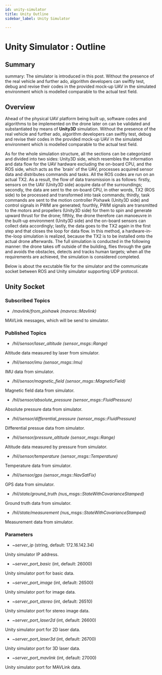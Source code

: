 ```yaml
---
id: unity-simulator
title: Unity Outline
sidebar_label: Unity Simulator

---
```

# Unity Simulator : Outline

## Summary
summary: The simulator is introduced in this post. Without the presence of the real vehicle and further ado, algorithm developers can swiftly test, debug and revise their codes in the provided mock-up UAV in the simulated environment which is modelled comparable to the actual test field.

## Overview
Ahead of the physical UAV platform being built up, software codes and algorithms to be implemented on the drone later on can be validated and substantiated by means of **Unity3D** simulation. Without the presence of the real vehicle and further ado, algorithm developers can swiftly test, debug and revise their codes in the provided mock-up UAV in the simulated environment which is modelled comparable to the actual test field.

As for the whole simulation structure, all the sections can be categorized and divided into two sides: Unity3D side, which resembles the information and data flow for the UAV hardware excluding the on-board CPU, and the ROS side, which acts as the `brain' of the UAV, processes acquired sensor data and distributes commands and tasks. All the ROS codes are run on an actual TX2. As a result, the flow of data transmission is as follows: firstly, sensors on the UAV (Unity3D side) acquire data of the surroundings; secondly, the data are sent to the on-board CPU, in other words, TX2 (ROS side) to be processed and transformed into task commands; thirdly, task commands are sent to the motion controller Pixhawk (Unity3D side) and control signals in PWM are generated; fourthly, PWM signals are transmitted to the motors and propellers (Unity3D side) for them to spin and generate upward thrust for the drone; fifthly, the drone therefore can manoeuvre in the built-up environment (Unity3D side) and the on-board sensors can collect data accordingly; lastly, the data goes to the TX2 again in the first step and that closes the loop for data flow. In this method, a hardware-in-the-loop simulation is realized, because the TX2 is to be installed onto the actual drone afterwards. The full simulation is conducted in the following manner: the drone takes off outside of the building, flies through the gate and avoids the obstacles, detects and tracks human targets; when all the requirements are achieved, the simulation is considered completed. 

Below is about the excutable file for the simulator and the communicate socket between ROS and Unity simulator supporting UDP protocol.

 

## Unity Socket
### Subscribed Topics
- */mavlink/from_pixhawk (mavros::Mavlink)*

MAVLink messages, which will be send to simulator.

### Published Topics
- */hil/sensor/laser_altitude (sensor_msgs::Range)*

Altitude data measured by laser from simulator.
- */hil/sensor/imu (sensor_msgs::Imu)*

IMU data from simulator.
- */hil/sensor/magnetic_field (sensor_msgs::MagneticField)*

Magnetic field data from simulator.
- */hil/sensor/absolute_pressure (sensor_msgs::FluidPressure)*

Absolute pressure data from simulator.
- */hil/sensor/differential_pressure (sensor_msgs::FluidPressure)*

Differential pressue data from simulator.
- */hil/sensor/pressure_altitude (sensor_msgs::Range)*

Altitude data measured by pressure from simulator.
- */hil/sensor/temperature (sensor_msgs::Temperature)*

Temperature data from simulator.
- */hil/sensor/gps (sensor_msgs::NavSatFix)*

GPS data from simulator.
- */hil/state/ground_truth (nus_msgs::StateWithCovarianceStamped)*

Ground truth data from simulator.
- */hil/state/measurement (nus_msgs::StateWithCovarianceStamped)*

Measurement data from simulator.

 

### Parameters
- *~server_ip* (string, default: 172.16.142.34)

Unity simulator IP address.
- *~server_port_basic* (int, default: 26000)

Unity simulator port for basic data.
- *~server_port_image* (int, default: 26500)

Unity simulator port for image data.
- *~server_port_stereo* (int, default: 26510)

Unity simulator port for stereo image data.
- *~server_port_laser2d* (int, default: 26600)

Unity simulator port for 2D laser data.
- *~server_port_laser3d* (int, default: 26700)

Unity simulator port for 3D laser data.
- *~server_port_mavlink* (int, default: 27000)

Unity simulator port for MAVLink data.
